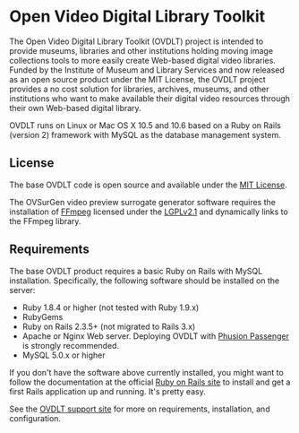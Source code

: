Open Video Digital Library Toolkit
==================================
The Open Video Digital Library Toolkit (OVDLT) project is intended to provide museums, libraries and other institutions holding moving image collections tools to more easily create Web-based digital video libraries. Funded by the Institute of Museum and Library Services and now released as an open source product under the MIT License, the OVDLT project provides a no cost solution for libraries, archives, museums, and other institutions who want to make available their digital video resources through their own Web-based digital library.

OVDLT runs on Linux or Mac OS X 10.5 and 10.6 based on a Ruby on Rails (version 2) framework with MySQL as the database management system.

License
------------------
The base OVDLT code is open source and available under the [MIT License](http://www.opensource.org/licenses/mit-license.php).

The OVSurGen video preview surrogate generator software requires the installation of  [FFmpeg](http://ffmpeg.org) licensed under the [LGPLv2.1](http://www.gnu.org/licenses/old-licenses/lgpl-2.1.html) and dynamically links to the FFmpeg library.

Requirements
------------------
The base OVDLT product requires a basic Ruby on Rails with MySQL installation. Specifically, the following software should be installed on the server:

* Ruby 1.8.4 or higher (not tested with Ruby 1.9.x)
* RubyGems
* Ruby on Rails 2.3.5+ (not migrated to Rails 3.x)
* Apache or Nginx Web server. Deploying OVDLT with [Phusion Passenger](http://www.modrails.com/) is strongly recommended.
* MySQL 5.0.x or higher

If you don't have the software above currently installed, you might want to follow the documentation at the official [Ruby on Rails site](http://rubyonrails.org/download) to install and get a first Rails application up and running. It's pretty easy.

See the [OVDLT support site](http://ovdlt.tenderapp.com/faqs/installation/) for more on requirements, installation, and configuration.
